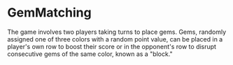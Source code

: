 # GemMatching
The game involves two players taking turns to place gems. Gems, randomly assigned one of three colors with a random point value, can be placed in a player's own row to boost their score or in the opponent's row to disrupt consecutive gems of the same color, known as a "block."
